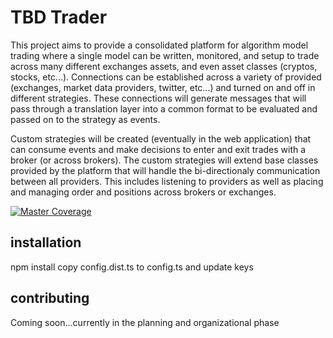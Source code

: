 # TBD Trader

This project aims to provide a consolidated platform for algorithm model trading where a single model can be written, monitored, and setup to trade across many different exchanges assets, and even asset classes (cryptos, stocks, etc...).  Connections can be established across a variety of provided (exchanges, market data providers, twitter, etc...) and turned on and off in different strategies.  These connections will generate messages that will pass through a translation layer into a common format to be evaluated and passed on to the strategy as events.

Custom strategies will be created (eventually in the web application) that can consume events and make decisions to enter and exit trades with a broker (or across brokers).  The custom strategies will extend base classes provided by the platform that will handle the bi-directionaly communication between all providers.  This includes listening to providers as well as placing and managing order and positions across brokers or exchanges.

[![Master Coverage](https://img.shields.io/coveralls/github/edbalogh/TBDTrading/master.svg)](https://coveralls.io/github/edbalogh/TBDTrading?branch=master)

## installation
npm install
copy config.dist.ts to config.ts and update keys


## contributing
Coming soon...currently in the planning and organizational phase